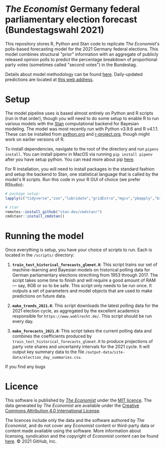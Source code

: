 # _The Economist_ Germany federal parliamentary election forecast (Bundestagswahl 2021)

This repository stores R, Python and Stan code to replicate _The Economist_'s polls-based forecasting model for the 2021 Germany federal elections. This model combines structural "prior" information with an aggregate of publicly released opinion polls to predict the percentage breakdown of proportional party votes (sometimes called "second votes") in the Bundestag. 

Details about model methodology can be found [here](https://www.economist.com/graphic-detail/2021/08/10/how-the-economists-german-election-model-works). Daily-updated predictions are located at [this web address](https://www.economist.com/graphic-detail/who-will-succeed-angela-merkel).

# Setup

The model pipeline uses is based almost entirely on Python and R scripts (run in that order), though you will need to do some setup to enable R to run various models with the [Stan](https://mc-stan.org/) computational backend for Bayesian modeling. The model was most recently run with Python v3.9.6 and R v4.1.1. These can be installed from [python.org](https://www.python.org/) and [r-project.org](https://www.r-project.org/), though might work on earlier versions of R.

To install dependencies, navigate to the root of the directory and run `pipenv install`. You can install pipenv in MacOS via running `pip install pipenv` after you have setup python. You can read more about pip [here](https://pip.pypa.io/en/stable/installation/).

For R installation, you will need to install packages in the standard fashion and setup the backend to Stan, one statistical language that is called by the model's R scripts. Run this code in your R GUI of choice (we prefer RStudio):

```r
# package setup:
lapply(c("tidyverse","zoo","lubridate","gridExtra","mgcv","pbapply","brms","mvtnorm","lqmm","imputeTS","glmnet","data.table","caret","doParallel","foreach","gamlss"),install.packages)

# stan
remotes::install_github("stan-dev/cmdstanr")
cmdstanr::install_cmdstan()
```

# Running the model

Once everything is setup, you have your choice of scripts to run. Each is located in the `/scripts/` directory:

1. **`train_test_historical_forecasts_glmnet.R`**: This script trains our set of machine-learning and Bayesian models on historical polling data for German parliamentary elections strecthing from 1953 through 2017. The script takes some time to finish and will require a good amount of RAM — say, 8GB or so to be safe. This script only needs to be run once. It outputs a set of parameters and model objects that are used to make predictions on future data.

2. **`make_trends_2021.R`**: This script downloads the latest polling data for the 2021 election cycle, as aggregated by the excellent academics responsible for `https://www.wahlrecht.de/`. This script should be run every day.

3. **`make_forecasts_2021.R`**: This script takes the current polling data and combines the coefficients produced by `train_test_historical_forecasts_glmnet.R` to produce projections of party vote shares and uncertainty intervals for the 2021 cycle. It will output key summary data to the file `/output-data/site-data/election_day_summaries.csv`.

If you find any bugs


# Licence
This software is published by _[The Economist](https://www.economist.com)_ under the [MIT licence](https://opensource.org/licenses/MIT). The data generated by _The Economist_ are available under the [Creative Commons Attribution 4.0 International License](https://creativecommons.org/licenses/by/4.0/).

The licences include only the data and the software authored by _The Economist_, and do not cover any _Economist_ content or third-party data or content made available using the software. More information about licensing, syndication and the copyright of _Economist_ content can be found [here](https://www.economist.com/rights/).
© 2021 GitHub, Inc.